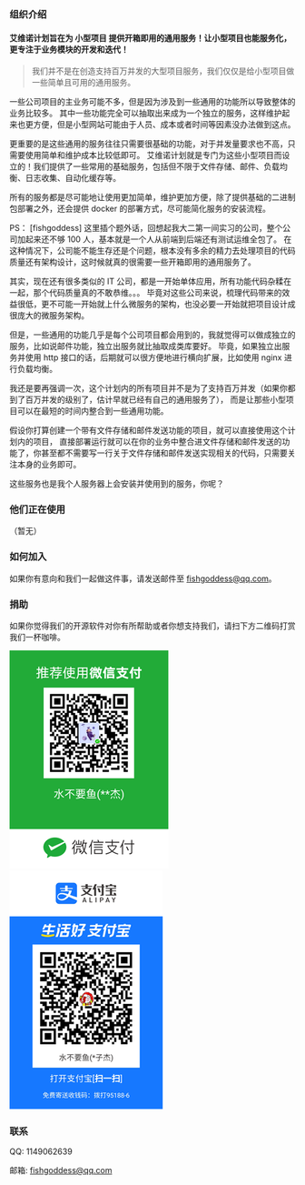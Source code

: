 ### 组织介绍
#### 艾维诺计划旨在为 **小型项目** 提供开箱即用的通用服务！让小型项目也能服务化，更专注于业务模块的开发和迭代！

> 我们并不是在创造支持百万并发的大型项目服务，我们仅仅是给小型项目做一些简单且可用的通用服务。

一些公司项目的主业务可能不多，但是因为涉及到一些通用的功能所以导致整体的业务比较多。
其中一些功能完全可以抽取出来成为一个独立的服务，这样维护起来也更方便，但是小型网站可能由于人员、成本或者时间等因素没办法做到这点。

更重要的是这些通用的服务往往只需要很基础的功能，对于并发量要求也不高，只需要使用简单和维护成本比较低即可。
艾维诺计划就是专门为这些小型项目而设立的！我们提供了一些常用的基础服务，包括但不限于文件存储、邮件、负载均衡、日志收集、自动化缓存等。

所有的服务都是尽可能地让使用更加简单，维护更加方便，除了提供基础的二进制包部署之外，还会提供 docker 的部署方式，尽可能简化服务的安装流程。

PS：
[fishgoddess] 这里插个题外话，回想起我大二第一间实习的公司，整个公司加起来还不够 100 人，基本就是一个人从前端到后端还有测试运维全包了。
在这种情况下，公司能不能生存还是个问题，根本没有多余的精力去处理项目的代码质量还有架构设计，这时候就真的很需要一些开箱即用的通用服务了。

其实，现在还有很多类似的 IT 公司，都是一开始单体应用，所有功能代码杂糅在一起，那个代码质量真的不敢恭维。。。
毕竟对这些公司来说，梳理代码带来的效益很低，更不可能一开始就上什么微服务的架构，也没必要一开始就把项目设计成很庞大的微服务架构。

但是，一些通用的功能几乎是每个公司项目都会用到的，我就觉得可以做成独立的服务，比如说邮件功能，独立出服务就比抽取成类库要好。
毕竟，如果独立出服务并使用 http 接口的话，后期就可以很方便地进行横向扩展，比如使用 nginx 进行负载均衡。

我还是要再强调一次，这个计划内的所有项目并不是为了支持百万并发（如果你都到了百万并发的级别了，估计早就已经有自己的通用服务了），
而是让那些小型项目可以在最短的时间内整合到一些通用功能。

假设你打算创建一个带有文件存储和邮件发送功能的项目，就可以直接使用这个计划内的项目，
直接部署运行就可以在你的业务中整合进文件存储和邮件发送的功能了，你甚至都不需要写一行关于文件存储和邮件发送实现相关的代码，只需要关注本身的业务即可。

这些服务也是我个人服务器上会安装并使用到的服务，你呢？

### 他们正在使用
（暂无）

### 如何加入
如果你有意向和我们一起做这件事，请发送邮件至 fishgoddess@qq.com。

### 捐助
如果你觉得我们的开源软件对你有所帮助或者你想支持我们，请扫下方二维码打赏我们一杯咖啡。

![微信支付](./_icon/wechat-pay.png)
![支付宝](./_icon/ali-pay.png)

### 联系
QQ: 1149062639

邮箱: fishgoddess@qq.com
